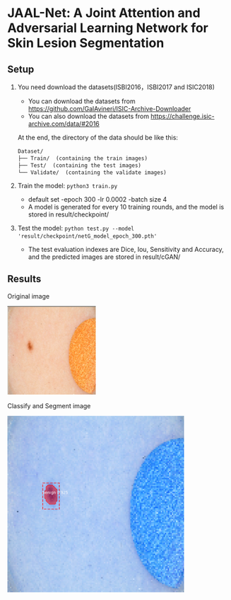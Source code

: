 # JAAL-Net: A Joint Attention and Adversarial Learning Network for Skin Lesion Segmentation


## Setup

1) You need download the datasets(ISBI2016，ISBI2017 and ISIC2018)
    - You can download the datasets from https://github.com/GalAvineri/ISIC-Archive-Downloader 
    - You can also download the datasets from https://challenge.isic-archive.com/data/#2016
      
   At the end, the directory of the data should be like this:
   
    ```
    Dataset/
    ├── Train/  (containing the train images)
    ├── Test/  (containing the test images)
    └── Validate/  (containing the validate images)
    ```

2) Train the model: `python3 train.py` 
    - default set -epoch 300 -lr 0.0002 -batch size 4
    - A model is generated for every 10 training rounds, and the model is stored in result/checkpoint/

3) Test the model: `python test.py --model 'result/checkpoint/netG_model_epoch_300.pth'`
    - The test evaluation indexes are Dice, Iou, Sensitivity and Accuracy, and the predicted images are stored in result/cGAN/


## Results

Original image

<img src="https://github.com/0x5eba/Skin-Cancer-Segmentation/blob/master/Nei/git.png" width="200" height="200">

Classify and Segment image

<img src="https://github.com/0x5eba/Skin-Cancer-Segmentation/blob/master/Nei/gitres.png" width="400" height="400">
